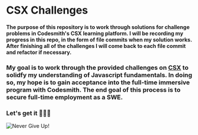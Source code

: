 # **CSX Challenges** 
#### The purpose of this repository is to work through solutions for challenge problems in Codesmith's CSX learning platform. I will be recording my progress in this repo, in the form of file commits when my solution works. After finishing all of the challenges I will come back to each file commit and refactor if necessary.

### My goal is to work through the provided challenges on [CSX](https://csx.codesmith.io/home) to solidfy my understanding of Javascript fundamentals. In doing so, my hope is to gain acceptance into the full-time immersive program with Codesmith. The end goal of this process is to secure full-time employment as a SWE. 

### Let's get it 🚀🚀🚀 

![Never Give Up!](https://media.tenor.com/2PlWRlGozeoAAAAd/matsuoka-shuzo-never-give-up.gif)

